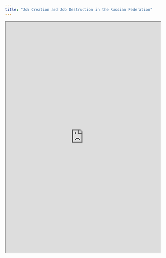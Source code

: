 ```yaml
---
title: "Job Creation and Job Destruction in the Russian Federation"
---
```




<iframe height="750" width="100%" src="https://ewelton.github.io/ktest/wiki.html#Job%20Creation%20and%20Job%20Destruction%20in%20the%20Russian%20Federation"></iframe>
